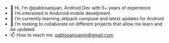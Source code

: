 - 👋 Hi, I’m @pablosanjuan, Android Dev with 5+ years of experience
- 👀 I’m interested in Andoroid mobile develpment
- 🌱 I’m currently learning Jetpack compose and latest updates for Android
- 💞️ I’m looking to collaborate on different projects that allow me learn and be updated
- 📫 How to reach me: pablosanjuanm@gmail.com

<!---
pablosanjuan/pablosanjuan is a ✨ special ✨ repository because its `README.md` (this file) appears on your GitHub profile.
You can click the Preview link to take a look at your changes.
--->
